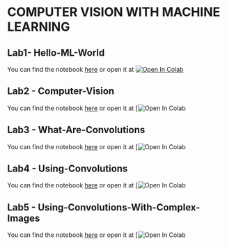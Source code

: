 # COMPUTER VISION WITH MACHINE LEARNING 

## Lab1- Hello-ML-World

You can find the notebook [here](https://gitlab.com/IsRaTiAl/computervision/-/blob/master/Lab1-%20Hello-ML-World.ipynb) or open it at 
[![Open In Colab](https://colab.research.google.com/assets/colab-badge.svg)](https://colab.research.google.com/drive/1HU6PF07tDy1KqOmKNdwpLP8N8nTfq5Nm?usp=sharing#forceEdit=true&sandboxMode=true)

## Lab2 - Computer-Vision

You can find the notebook [here](https://gitlab.com/IsRaTiAl/computervision/-/blob/master/Lab2%20-%20Computer-Vision.ipynb) or open it at 
[![Open In Colab](https://colab.research.google.com/drive/1_dmJqIQNlxLNsmw5qORqhZr7F9DdAGN-?usp=sharing#forceEdit=true&sandboxMode=true)

## Lab3 - What-Are-Convolutions

You can find the notebook [here](https://gitlab.com/IsRaTiAl/computervision/-/blob/master/Lab3%20-%20What-Are-Convolutions.ipynb) or open it at 
[![Open In Colab](https://colab.research.google.com/drive/1tKIIoR7SSV1ZpClBapINBNmFUllxWtO_?usp=sharing#forceEdit=true&sandboxMode=true)

## Lab4 - Using-Convolutions

You can find the notebook [here](https://gitlab.com/IsRaTiAl/computervision/-/blob/master/Lab4-Using-Convolutions.ipynb) or open it at 
[![Open In Colab](https://colab.research.google.com/drive/1_nqxS-dYh7GkLglLTN6hEkZ9vOJeTdd7?usp=sharing#forceEdit=true&sandboxMode=true)

## Lab5 - Using-Convolutions-With-Complex-Images

You can find the notebook [here](https://gitlab.com/IsRaTiAl/computervision/-/blob/master/Lab5%20-%20Using-Convolutions-With-Complex-Images.ipynb) or open it at 
[![Open In Colab](https://colab.research.google.com/drive/1aKx3mgxMzKZ2L0mWb1NsDc3oaMzx8Hy6?usp=sharing#forceEdit=true&sandboxMode=true)